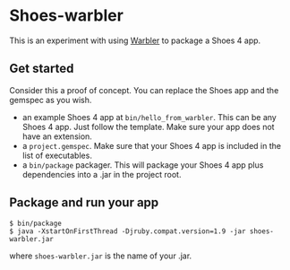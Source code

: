 # Shoes-warbler

This is an experiment with using [Warbler](https://github.com/jruby/warbler) to package a Shoes 4 app.

## Get started

Consider this a proof of concept. You can replace the Shoes app and the gemspec as you wish.

- an example Shoes 4 app at `bin/hello_from_warbler`. This can be any Shoes 4
  app. Just follow the template. Make sure your app does not have an extension.
- a `project.gemspec`. Make sure that your Shoes 4 app is included in the list of executables.
- a `bin/package` packager. This will package your Shoes 4 app plus dependencies into a .jar in the project root.

## Package and run your app

    $ bin/package
    $ java -XstartOnFirstThread -Djruby.compat.version=1.9 -jar shoes-warbler.jar

where `shoes-warbler.jar` is the name of your .jar.
